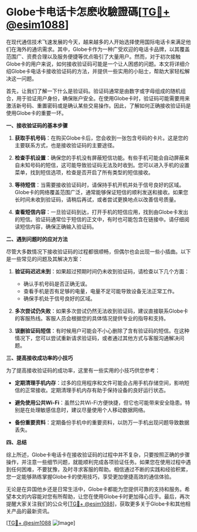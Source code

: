 # Globe卡电话卡怎麽收驗證碼[[TG💪+ @esim1088](https://t.me/s/esim1088)]

在现代通信技术飞速发展的今天，越来越多的人开始选择使用国际电话卡来满足他们在海外的通讯需求。其中，Globe卡作为一种广受欢迎的电话卡品牌，以其覆盖范围广、资费合理以及服务便捷等优点吸引了大量用户。然而，对于初次接触Globe卡的用户来说，如何接收验证码可能是一个让人困惑的问题。本文将详细介绍Globe卡电话卡接收验证码的方法，并提供一些实用的小贴士，帮助大家轻松解决这一问题。

首先，让我们了解一下什么是验证码。验证码通常是由数字或字母组成的随机组合，用于验证用户身份，确保账户安全。在使用Globe卡时，验证码可能需要用来激活新号码、重置密码或是确认某些交易操作。因此，了解如何正确接收验证码是使用Globe卡的重要一环。

**一、接收验证码的基本步骤**

1. **获取手机号码**：在购买Globe卡后，您会收到一张包含号码的卡片。这是您的主要联系方式，也是接收验证码的主要途径。

2. **检查手机设置**：确保您的手机没有屏蔽短信功能。有些手机可能会自动屏蔽来自未知号码的短信，这可能导致验证码无法及时收到。您可以进入手机的设置菜单，找到短信选项，检查是否开启了所有类型的短信接收。

3. **等待短信**：当需要接收验证码时，请保持手机开机并处于信号良好的区域。Globe卡的网络覆盖范围广泛，通常能够保证短信的顺利发送和接收。如果您长时间未收到验证码，请稍后再试，或者尝试更换地点以改善信号质量。

4. **查看短信内容**：一旦验证码到达，打开手机的短信应用，找到由Globe卡发出的短信。验证码通常位于短信的正文中，有时也可能包含在链接中。请仔细阅读短信内容，确保正确输入验证码。

**二、遇到问题时的应对方法**

尽管大多数情况下接收验证码的过程都很顺畅，但偶尔也会出现一些小插曲。以下是一些常见的问题及其解决方案：

1. **验证码迟迟未到**：如果超过预期时间仍未收到验证码，请检查以下几个方面：
   - 确认手机号码是否正确无误。
   - 查看手机是否有足够的电量，电量不足可能导致设备无法正常工作。
   - 确保手机处于信号良好的区域。

2. **多次尝试仍失败**：如果多次尝试仍然无法收到验证码，建议直接联系Globe卡的客服热线。客服人员会根据您的具体情况提供专业的指导和支持。

3. **误删验证码短信**：有时候用户可能会不小心删除了含有验证码的短信。在这种情况下，您可以尝试重新请求验证码，或者通过其他方式与客服沟通解决问题。

**三、提高接收成功率的小技巧**

为了提高接收验证码的成功率，这里有一些实用的小技巧供您参考：

- **定期清理手机内存**：过多的应用程序和文件可能会占用手机存储空间，影响短信的正常接收。定期清理手机内存有助于保持设备的良好运行状态。
  
- **避免使用公共Wi-Fi**：虽然公共Wi-Fi方便快捷，但它也可能带来安全隐患。特别是在处理敏感信息时，建议尽量使用个人移动数据网络。

- **备份重要资料**：定期备份手机中的重要资料，以防万一手机出现问题导致数据丢失。

**四、总结**

综上所述，Globe卡电话卡在接收验证码的过程中并不复杂，只要按照正确的步骤操作，并注意一些细节问题，就能顺利完成各项验证任务。如果您在使用过程中遇到任何困难，不要犹豫，及时寻求客服的帮助。相信通过不断的实践和经验积累，您一定能够熟练掌握Globe卡的使用技巧，享受更加便捷高效的通信体验。

无论是在异国他乡还是日常生活中，Globe卡都能为您提供可靠的支持和服务。希望本文的内容能对您有所帮助，让您在使用Globe卡时更加得心应手。最后，再次提醒大家关注我们的公众号[[TG💪+ @esim1088](https://t.me/s/esim1088)]，获取更多关于Globe卡和其他相关产品的最新资讯。

[[TG💪+ @esim1088](https://t.me/s/esim1088) ![Image](https://i.postimg.cc/4NQfJmqS/Snipaste-2025-05-13-00-14-12.png)]